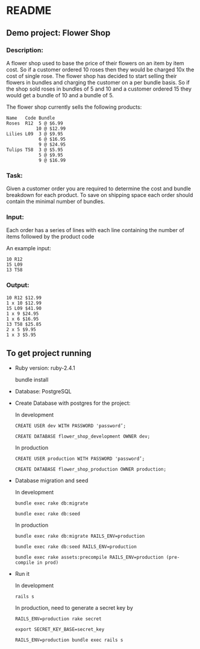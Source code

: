 # README

## Demo project: Flower Shop

### Description:

A flower shop used to base the price of their flowers on an item by item cost. So if a
customer ordered 10 roses then they would be charged 10x the cost of single rose. The
flower shop has decided to start selling their flowers in bundles and charging the customer
on a per bundle basis. So if the shop sold roses in bundles of 5 and 10 and a customer
ordered 15 they would get a bundle of 10 and a bundle of 5.

The flower shop currently sells the following products:

```
Name   Code Bundle
Roses  R12  5 @ $6.99
           10 @ $12.99
Lilies L09  3 @ $9.95
            6 @ $16.95
            9 @ $24.95
Tulips T58  3 @ $5.95
            5 @ $9.95
            9 @ $16.99
```

### Task:

Given a customer order you are required to determine the cost and bundle breakdown for
each product. To save on shipping space each order should contain the minimal number
of bundles.

### Input:

Each order has a series of lines with each line containing the number of items followed by
the product code

An example input:
```
10 R12
15 L09
13 T58
```

### Output:

```
10 R12 $12.99
1 x 10 $12.99
15 L09 $41.90
1 x 9 $24.95
1 x 6 $16.95
13 T58 $25.85
2 x 5 $9.95
1 x 3 $5.95
```

## To get project running

* Ruby version: ruby-2.4.1

    bundle install

* Database: PostgreSQL

* Create Database with postgres for the project:

  In development 

      CREATE USER dev WITH PASSWORD 'password’;

      CREATE DATABASE flower_shop_development OWNER dev;

  In production

      CREATE USER production WITH PASSWORD 'password’;

      CREATE DATABASE flower_shop_production OWNER production;

* Database migration and seed

  In development

      bundle exec rake db:migrate

      bundle exec rake db:seed

  In production

      bundle exec rake db:migrate RAILS_ENV=production

      bundle exec rake db:seed RAILS_ENV=production

      bundle exec rake assets:precompile RAILS_ENV=production (pre-compile in prod)

* Run it

  In development

      rails s

  In production, need to generate a secret key by

      RAILS_ENV=production rake secret

      export SECRET_KEY_BASE=secret_key

      RAILS_ENV=production bundle exec rails s

